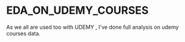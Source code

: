# EDA_ON_UDEMY_COURSES
As we all are used too with UDEMY , I've done full analysis on udemy courses data.


